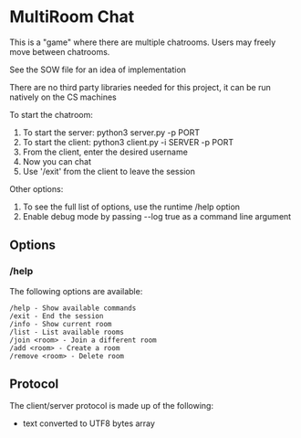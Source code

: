 # MultiRoom Chat
This is a "game" where there are multiple chatrooms.  Users may freely move between chatrooms. 

See the SOW file for an idea of implementation

There are no third party libraries needed for this project, it can be run natively on the CS machines

To start the chatroom:
1. To start the server: python3 server.py -p PORT
2. To start the client: python3 client.py -i SERVER -p PORT
3. From the client, enter the desired username
4. Now you can chat
5. Use '/exit' from the client to leave the session

Other options:
1. To see the full list of options, use the runtime /help option
2. Enable debug mode by passing --log true as a command line argument

## Options
### /help
The following options are available:
```
/help - Show available commands
/exit - End the session
/info - Show current room
/list - List available rooms
/join <room> - Join a different room
/add <room> - Create a room
/remove <room> - Delete room
```

## Protocol
The client/server protocol is made up of the following:
* text converted to UTF8 bytes array